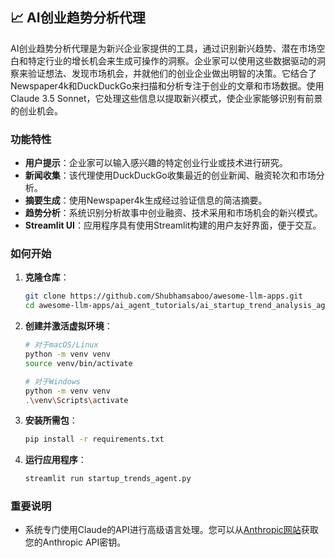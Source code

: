 ## 📈 AI创业趋势分析代理 
AI创业趋势分析代理是为新兴企业家提供的工具，通过识别新兴趋势、潜在市场空白和特定行业的增长机会来生成可操作的洞察。企业家可以使用这些数据驱动的洞察来验证想法、发现市场机会，并就他们的创业企业做出明智的决策。它结合了Newspaper4k和DuckDuckGo来扫描和分析专注于创业的文章和市场数据。使用Claude 3.5 Sonnet，它处理这些信息以提取新兴模式，使企业家能够识别有前景的创业机会。


### 功能特性
- **用户提示**：企业家可以输入感兴趣的特定创业行业或技术进行研究。
- **新闻收集**：该代理使用DuckDuckGo收集最近的创业新闻、融资轮次和市场分析。
- **摘要生成**：使用Newspaper4k生成经过验证信息的简洁摘要。
- **趋势分析**：系统识别分析故事中创业融资、技术采用和市场机会的新兴模式。
- **Streamlit UI**：应用程序具有使用Streamlit构建的用户友好界面，便于交互。

### 如何开始
1. **克隆仓库**：
   ```bash
   git clone https://github.com/Shubhamsaboo/awesome-llm-apps.git 
   cd awesome-llm-apps/ai_agent_tutorials/ai_startup_trend_analysis_agent
   ```

2. **创建并激活虚拟环境**：
   ```bash
   # 对于macOS/Linux
   python -m venv venv
   source venv/bin/activate

   # 对于Windows
   python -m venv venv
   .\venv\Scripts\activate
   ```

3. **安装所需包**：
   ```bash
   pip install -r requirements.txt
   ```

4. **运行应用程序**：
   ```bash
   streamlit run startup_trends_agent.py
   ```
### 重要说明
- 系统专门使用Claude的API进行高级语言处理。您可以从[Anthropic网站](https://www.anthropic.com/api)获取您的Anthropic API密钥。

